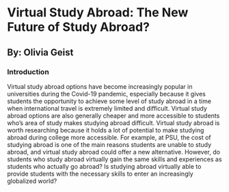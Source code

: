<!DOCTYPE html>
<html>
      <head>
           <title>My Webpage</title>
        </head>
        <body>
              <h1>Virtual Study Abroad: The New Future of Study Abroad?</h>
              <h2>By: Olivia Geist</h2>
              <h3>Introduction</h3>
              <p> Virtual study abroad options have become increasingly popular in universities during the Covid-19 pandemic, especially because it gives students the opportunity to achieve some level of study abroad in a time when international travel is extremely limited and difficult. Virtual study abroad options are also generally cheaper and more accessible to students who’s area of study makes studying abroad difficult. Virtual study abroad is worth researching because it holds a lot of potential to make studying abroad during college more accessible. For example, at PSU, the cost of studying abroad is one of the main reasons students are unable to study abroad, and virtual study abroad could offer a new alternative. However, do students who study abroad virtually gain the same skills and experiences as students who actually go abroad? Is studying abroad virtually able to provide students with the necessary skills to enter an increasingly globalized world?</p>
        </body>
        </html>

        
        
